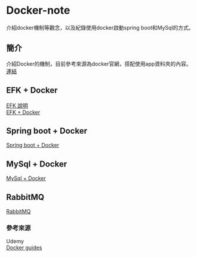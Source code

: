 # Docker-note
介紹docker機制等觀念，以及紀錄使用docker啟動spring boot和MySql的方式。
  
## 簡介
介紹Docker的機制，目前參考來源為docker官網，搭配使用app資料夾的內容。
[連結](/%E7%B0%A1%E4%BB%8B/)


## EFK + Docker
[EFK 說明](佈署EFK.md)  
[EFK + Docker](EFK)

## Spring boot + Docker
[Spring boot + Docker](/%E4%BD%88%E7%BD%B2Springboot.md)

## MySql + Docker
[MySql + Docker](/MySql)

## RabbitMQ
[RabbitMQ](/RabbitMQ/RabbitMQ.md)


### 參考來源
Udemy  
[Docker guides](https://docs.docker.com/get-started/overview/)  
